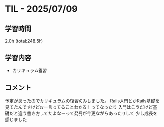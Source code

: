 # TIL - 2025/07/09

## 学習時間
2.0h (total:248.5h)

## 学習内容
- カリキュラム復習

## コメント
予定があったのでカリキュラムの復習のみしました。
Rails入門とかRails基礎を見てたんですけどおー言ってることわかる！ってなったり
入門はこうだけど基礎だと違う書き方してたよなーって発見が今更ながらあったりして
少し成長を感じました 
